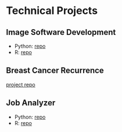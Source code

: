 # Technical Projects

## Image Software Development

- Python: [repo](https://github.com/Margaret8521/imgtoolpy)
- R: [repo](https://github.com/Margaret8521/rimgtool)

## Breast Cancer Recurrence

[project repo](https://github.com/Margaret8521/DSCI522_Group_301)

## Job Analyzer

- Python: [repo](https://github.com/Margaret8521/532_project)
- R: [repo](https://github.com/Margaret8521/532_project_job_Analyzer_R)
